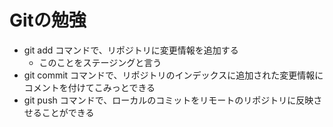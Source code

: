 # Gitの勉強

- git add コマンドで、リポジトリに変更情報を追加する
  - このことをステージングと言う
- git commit コマンドで、リポジトリのインデックスに追加された変更情報にコメントを付けてこみっとできる
- git push コマンドで、ローカルのコミットをリモートのリポジトリに反映させることができる
